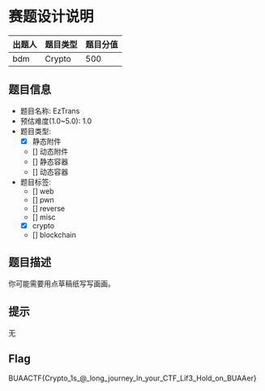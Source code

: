 # 赛题设计说明

| 出题人 | 题目类型 | 题目分值 |
| :----- | :------- | :------- |
| bdm    | Crypto   | 500      |

## 题目信息

- 题目名称: EzTrans
- 预估难度(1.0~5.0): 1.0
- 题目类型:
  - [x] 静态附件
  - [] 动态附件
  - [] 静态容器
  - [] 动态容器
- 题目标签:
  - [] web
  - [] pwn
  - [] reverse
  - [] misc
  - [x] crypto
  - [] blockchain

## 题目描述

你可能需要用点草稿纸写写画画。

## 提示

无

## Flag

BUAACTF{Crypto_1s_@_long_journey_In_your_CTF_Lif3_Hold_on_BUAAer}
